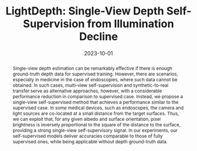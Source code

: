 ---
title: "LightDepth: Single-View Depth Self-Supervision from Illumination Decline"
collection: publications
date: 2023-10-01
doi: 'https://doi.org/10.1109/ICCV51070.2023.01945'
venue: 'IEEE/CVF International Conference on Computer Vision (ICCV)'
pages: 21273-21283
videourl: 'https://www.youtube.com/watch?v=Jrzzy2JjOCQ'
paperurl: 'https://openaccess.thecvf.com/content/ICCV2023/papers/Rodriguez-Puigvert_LightDepth_Single-View_Depth_Self-Supervision_from_Illumination_Decline_ICCV_2023_paper.pdf'
arxiv: '2308.10525'
website: 'https://sites.google.com/unizar.es/lightdepth'
authors:
  - jrp
  - vmbatlle
  - josemari
  - rmcantin
  - pascal.fua
  - tardos
  - jcivera
header:
  teaser: rodriguez23_lightdepth.gif
abstract:
  "Single-view depth estimation can be remarkably effective if there is enough ground-truth depth data for supervised training. However, there are scenarios, especially in medicine in the case of endoscopies, where such data cannot be obtained. In such cases, multi-view self-supervision and synthetic-to-real transfer serve as alternative approaches, however, with a considerable performance reduction in comparison to supervised case. Instead, we propose a single-view self-supervised method that achieves a performance similar to the supervised case. In some medical devices, such as endoscopes, the camera and light sources are co-located at a small distance from the target surfaces. Thus, we can exploit that, for any given albedo and surface orientation, pixel brightness is inversely proportional to the square of the distance to the surface, providing a strong single-view self-supervisory signal. In our experiments, our self-supervised models deliver accuracies comparable to those of fully supervised ones, while being applicable without depth ground-truth data."
citation:
  "Javier Rodríguez-Puigvert, Víctor M. Batlle, J.M.M. Montiel, Ruben Martinez-Cantin, Pascal Fua, Juan D. Tardós, Javier Civera; Proceedings of the IEEE/CVF International Conference on Computer Vision (ICCV), 2023, pp. 21273-21283"
---